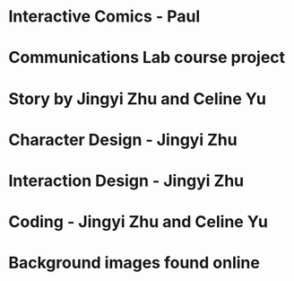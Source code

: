 # Interactive Comics - Paul
# Communications Lab course project
# Story by Jingyi Zhu and Celine Yu
# Character Design - Jingyi Zhu
# Interaction Design - Jingyi Zhu
# Coding - Jingyi Zhu and Celine Yu
# Background images found online
